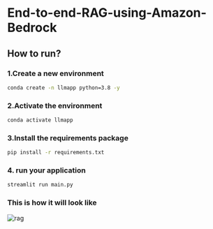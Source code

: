 # End-to-end-RAG-using-Amazon-Bedrock


## How to run?

###  1.Create a new environment

```bash
conda create -n llmapp python=3.8 -y 
```


###  2.Activate the environment
```bash
conda activate llmapp 
```



###  3.Install the requirements package
```bash
pip install -r requirements.txt
```


###  4. run your application
```bash
streamlit run main.py
```

### This is how it will look like
![rag](https://github.com/chetanmundhe2911/End-to-end-RAG-using-AWS-Bedrock/assets/67324853/c46c6261-c0b9-46c8-9680-9df6e269c14e)

